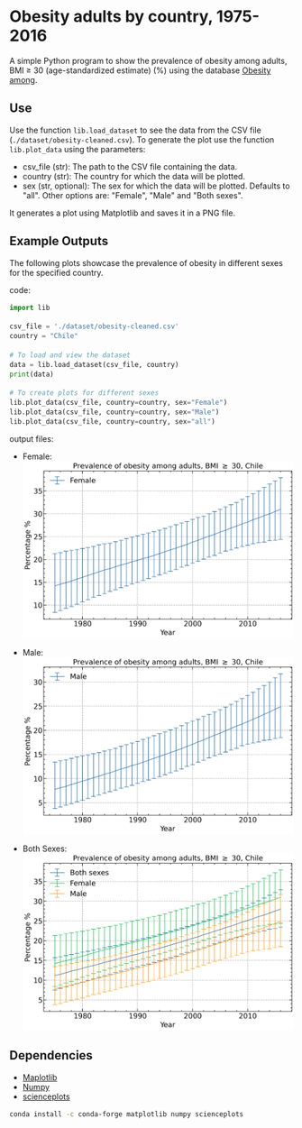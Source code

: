 # Obesity adults by country, 1975-2016
A simple Python program to show the prevalence of obesity among adults, BMI $\geq$ 30 (age-standardized estimate) (%) using the database [Obesity among](https://www.kaggle.com/datasets/amanarora/obesity-among-adults-by-country-19752016/code).

## Use 
Use the function `lib.load_dataset` to see the data from the CSV file (`./dataset/obesity-cleaned.csv`). To generate the plot use the function `lib.plot_data` using the parameters:

- csv_file (str): The path to the CSV file containing the data.
- country (str): The country for which the data will be plotted.
- sex (str, optional): The sex for which the data will be plotted. Defaults to "all". Other options are: "Female", "Male" and "Both sexes".
  
It generates a plot using Matplotlib and saves it in a PNG file.

## Example Outputs

The following plots showcase the prevalence of obesity in different sexes for the specified country.

code:

```python
import lib

csv_file = './dataset/obesity-cleaned.csv'
country = "Chile"

# To load and view the dataset
data = lib.load_dataset(csv_file, country)
print(data)

# To create plots for different sexes
lib.plot_data(csv_file, country=country, sex="Female")
lib.plot_data(csv_file, country=country, sex="Male")
lib.plot_data(csv_file, country=country, sex="all")

```
output files:

- Female:
  ![Female Plot](./output_examples/Chile%20-%20Female.png)

- Male:
  ![Male Plot](./output_examples/Chile%20-%20Male.png)

- Both Sexes:
  ![All Sexes Plot](./output_examples/Chile%20-%20all.png)

## Dependencies

- [Maplotlib](https://github.com/matplotlib/matplotlib)
- [Numpy](https://github.com/numpy/numpy)
- [scienceplots](https://github.com/garrettj403/SciencePlots)

``` bash
conda install -c conda-forge matplotlib numpy scienceplots
```

